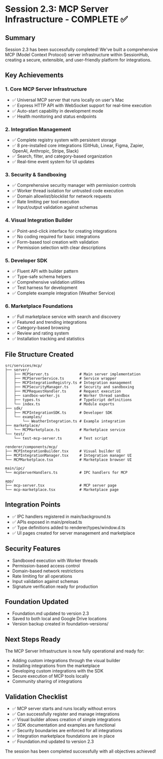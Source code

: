 # Session 2.3: MCP Server Infrastructure - COMPLETE ✅

## Summary
Session 2.3 has been successfully completed! We've built a comprehensive MCP (Model Context Protocol) server infrastructure within SessionHub, creating a secure, extensible, and user-friendly platform for integrations.

## Key Achievements

### 1. Core MCP Server Infrastructure
- ✅ Universal MCP server that runs locally on user's Mac
- ✅ Express HTTP API with WebSocket support for real-time execution
- ✅ Auto-start capability in development mode
- ✅ Health monitoring and status endpoints

### 2. Integration Management
- ✅ Complete registry system with persistent storage
- ✅ 8 pre-installed core integrations (GitHub, Linear, Figma, Zapier, OpenAI, Anthropic, Stripe, Slack)
- ✅ Search, filter, and category-based organization
- ✅ Real-time event system for UI updates

### 3. Security & Sandboxing
- ✅ Comprehensive security manager with permission controls
- ✅ Worker thread isolation for untrusted code execution
- ✅ Domain allowlist/blocklist for network requests
- ✅ Rate limiting per tool execution
- ✅ Input/output validation against schemas

### 4. Visual Integration Builder
- ✅ Point-and-click interface for creating integrations
- ✅ No coding required for basic integrations
- ✅ Form-based tool creation with validation
- ✅ Permission selection with clear descriptions

### 5. Developer SDK
- ✅ Fluent API with builder pattern
- ✅ Type-safe schema helpers
- ✅ Comprehensive validation utilities
- ✅ Test harness for development
- ✅ Complete example integration (Weather Service)

### 6. Marketplace Foundations
- ✅ Full marketplace service with search and discovery
- ✅ Featured and trending integrations
- ✅ Category-based browsing
- ✅ Review and rating system
- ✅ Installation tracking and statistics

## File Structure Created
```
src/services/mcp/
├── server/
│   ├── MCPServer.ts              # Main server implementation
│   ├── MCPServerService.ts       # Service wrapper
│   ├── MCPIntegrationRegistry.ts # Integration management
│   ├── MCPSecurityManager.ts     # Security and sandboxing
│   ├── MCPRequestHandler.ts      # Request execution
│   ├── sandbox-worker.js         # Worker thread sandbox
│   ├── types.ts                  # TypeScript definitions
│   └── index.ts                  # Module exports
├── sdk/
│   ├── MCPIntegrationSDK.ts      # Developer SDK
│   └── examples/
│       └── WeatherIntegration.ts # Example integration
├── marketplace/
│   └── MCPMarketplace.ts         # Marketplace service
└── test/
    └── test-mcp-server.ts        # Test script

renderer/components/mcp/
├── MCPIntegrationBuilder.tsx     # Visual builder UI
├── MCPIntegrationManager.tsx     # Integration manager UI
└── MCPMarketplace.tsx            # Marketplace browser UI

main/ipc/
└── mcpServerHandlers.ts          # IPC handlers for MCP

app/
├── mcp-server.tsx                # MCP server page
└── mcp-marketplace.tsx           # Marketplace page
```

## Integration Points
- ✅ IPC handlers registered in main/background.ts
- ✅ APIs exposed in main/preload.ts
- ✅ Type definitions added to renderer/types/window.d.ts
- ✅ UI pages created for server management and marketplace

## Security Features
- Sandboxed execution with Worker threads
- Permission-based access control
- Domain-based network restrictions
- Rate limiting for all operations
- Input validation against schemas
- Signature verification ready for production

## Foundation Updated
- Foundation.md updated to version 2.3
- Saved to both local and Google Drive locations
- Version backup created in foundation-versions/

## Next Steps Ready
The MCP Server Infrastructure is now fully operational and ready for:
- Adding custom integrations through the visual builder
- Installing integrations from the marketplace
- Developing custom integrations with the SDK
- Secure execution of MCP tools locally
- Community sharing of integrations

## Validation Checklist
- ✅ MCP server starts and runs locally without errors
- ✅ Can successfully register and manage integrations
- ✅ Visual builder allows creation of simple integrations
- ✅ SDK documentation and examples are functional
- ✅ Security boundaries are enforced for all integrations
- ✅ Integration marketplace foundations are in place
- ✅ Foundation.md updated to version 2.3

The session has been completed successfully with all objectives achieved!